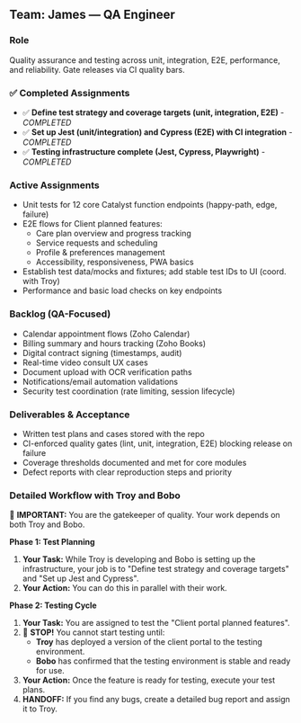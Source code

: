 ## Team: James — QA Engineer

### Role
Quality assurance and testing across unit, integration, E2E, performance, and reliability. Gate releases via CI quality bars.

### ✅ Completed Assignments
- ✅ **Define test strategy and coverage targets (unit, integration, E2E)** - *COMPLETED*
- ✅ **Set up Jest (unit/integration) and Cypress (E2E) with CI integration** - *COMPLETED*
- ✅ **Testing infrastructure complete (Jest, Cypress, Playwright)** - *COMPLETED*

### Active Assignments
- Unit tests for 12 core Catalyst function endpoints (happy-path, edge, failure)
- E2E flows for Client planned features:
  - Care plan overview and progress tracking
  - Service requests and scheduling
  - Profile & preferences management
  - Accessibility, responsiveness, PWA basics
- Establish test data/mocks and fixtures; add stable test IDs to UI (coord. with Troy)
- Performance and basic load checks on key endpoints

### Backlog (QA-Focused)
- Calendar appointment flows (Zoho Calendar)
- Billing summary and hours tracking (Zoho Books)
- Digital contract signing (timestamps, audit)
- Real-time video consult UX cases
- Document upload with OCR verification paths
- Notifications/email automation validations
- Security test coordination (rate limiting, session lifecycle)

### Deliverables & Acceptance
- Written test plans and cases stored with the repo
- CI-enforced quality gates (lint, unit, integration, E2E) blocking release on failure
- Coverage thresholds documented and met for core modules
- Defect reports with clear reproduction steps and priority

### Detailed Workflow with Troy and Bobo

🔴 **IMPORTANT:** You are the gatekeeper of quality. Your work depends on both Troy and Bobo.

**Phase 1: Test Planning**

1.  **Your Task:** While Troy is developing and Bobo is setting up the infrastructure, your job is to "Define test strategy and coverage targets" and "Set up Jest and Cypress".
2.  **Your Action:** You can do this in parallel with their work.

**Phase 2: Testing Cycle**

1.  **Your Task:** You are assigned to test the "Client portal planned features".
2.  🔴 **STOP!** You cannot start testing until:
    *   **Troy** has deployed a version of the client portal to the testing environment.
    *   **Bobo** has confirmed that the testing environment is stable and ready for use.
3.  **Your Action:** Once the feature is ready for testing, execute your test plans.
4.  **HANDOFF:** If you find any bugs, create a detailed bug report and assign it to Troy.



